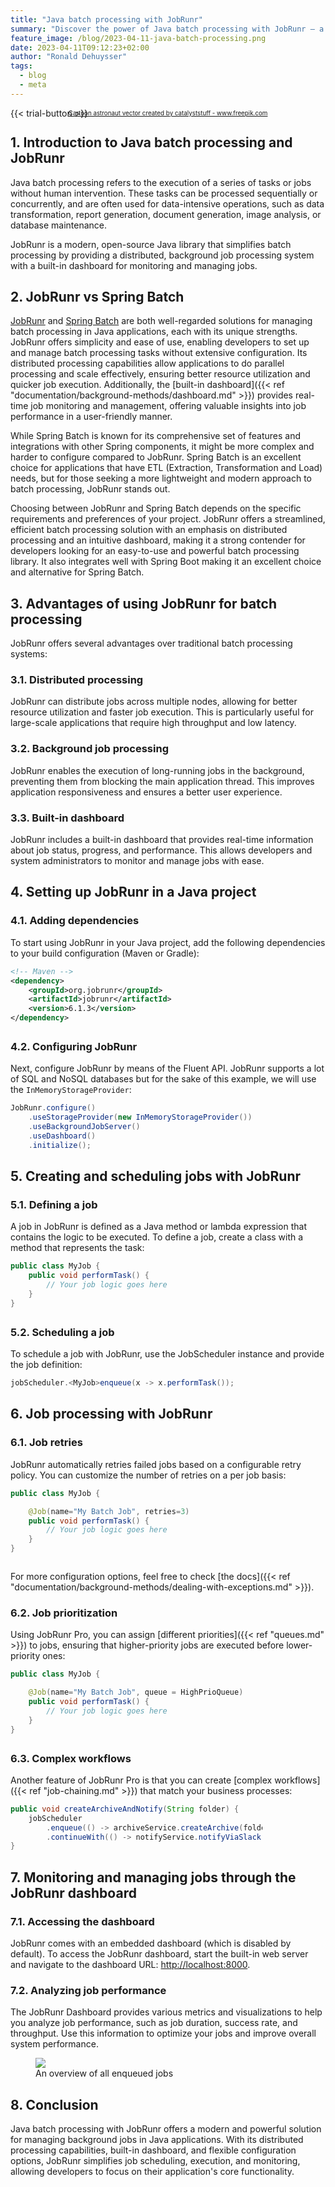 ```yaml
---
title: "Java batch processing with JobRunr"
summary: "Discover the power of Java batch processing with JobRunr — a modern, user-friendly solution for distributed job management."
feature_image: /blog/2023-04-11-java-batch-processing.png
date: 2023-04-11T09:12:23+02:00
author: "Ronald Dehuysser"
tags:
  - blog
  - meta
---
```

{{< trial-button >}}

<div style="text-align: center;margin: -2em 0 2em;">
<small style="font-size: 70%;"><a href='https://www.freepik.com/vectors/cartoon-astronaut'>Cartoon astronaut vector created by catalyststuff - www.freepik.com</a></small>
</div>

<style type="text/css">
    .post-full-content img {display: inline-block; margin: 0 auto}
</style>

## 1. Introduction to Java batch processing and JobRunr

Java batch processing refers to the execution of a series of tasks or jobs without human intervention. These tasks can be processed sequentially or concurrently, and are often used for data-intensive operations, such as data transformation, report generation, document generation, image analysis, or database maintenance. 

JobRunr is a modern, open-source Java library that simplifies batch processing by providing a distributed, background job processing system with a built-in dashboard for monitoring and managing jobs.

## 2. JobRunr vs Spring Batch
[JobRunr](https://github.com/jobrunr/jobrunr) and [Spring Batch](https://docs.spring.io/spring-batch/docs/current/reference/html/) are both well-regarded solutions for managing batch processing in Java applications, each with its unique strengths. JobRunr offers simplicity and ease of use, enabling developers to set up and manage batch processing tasks without extensive configuration. Its distributed processing capabilities allow applications to do parallel processing and scale effectively, ensuring better resource utilization and quicker job execution. Additionally, the [built-in dashboard]({{< ref "documentation/background-methods/dashboard.md" >}}) provides real-time job monitoring and management, offering valuable insights into job performance in a user-friendly manner.

While Spring Batch is known for its comprehensive set of features and integrations with other Spring components, it might be more complex and harder to configure compared to JobRunr. Spring Batch is an excellent choice for applications that have ETL (Extraction, Transformation and Load) needs, but for those seeking a more lightweight and modern approach to batch processing, JobRunr stands out.

Choosing between JobRunr and Spring Batch depends on the specific requirements and preferences of your project. JobRunr offers a streamlined, efficient batch processing solution with an emphasis on distributed processing and an intuitive dashboard, making it a strong contender for developers looking for an easy-to-use and powerful batch processing library. It also integrates well with Spring Boot making it an excellent choice and alternative for Spring Batch.

## 3. Advantages of using JobRunr for batch processing

JobRunr offers several advantages over traditional batch processing systems:

### 3.1. Distributed processing

JobRunr can distribute jobs across multiple nodes, allowing for better resource utilization and faster job execution. This is particularly useful for large-scale applications that require high throughput and low latency.

### 3.2. Background job processing

JobRunr enables the execution of long-running jobs in the background, preventing them from blocking the main application thread. This improves application responsiveness and ensures a better user experience.

### 3.3. Built-in dashboard

JobRunr includes a built-in dashboard that provides real-time information about job status, progress, and performance. This allows developers and system administrators to monitor and manage jobs with ease.

## 4. Setting up JobRunr in a Java project

### 4.1. Adding dependencies

To start using JobRunr in your Java project, add the following dependencies to your build configuration (Maven or Gradle):

<figure style="width: 80%; margin: 0 auto 2em 0">

```xml
<!-- Maven -->
<dependency>
    <groupId>org.jobrunr</groupId>
    <artifactId>jobrunr</artifactId>
    <version>6.1.3</version>
</dependency>
```
</figure>

### 4.2. Configuring JobRunr

Next, configure JobRunr by means of the Fluent API. JobRunr supports a lot of SQL and NoSQL databases but for the sake of this example, we will use the `InMemoryStorageProvider`:

<figure style="width: 80%; margin: 0 auto 2em 0">

```java
JobRunr.configure()
    .useStorageProvider(new InMemoryStorageProvider())
    .useBackgroundJobServer()
    .useDashboard()
    .initialize();
```
</figure>

## 5. Creating and scheduling jobs with JobRunr

### 5.1. Defining a job

A job in JobRunr is defined as a Java method or lambda expression that contains the logic to be executed. To define a job, create a class with a method that represents the task:

<figure style="width: 80%; margin: 0 auto 2em 0">

```java
public class MyJob {
    public void performTask() {
        // Your job logic goes here
    }
}
```
</figure>

### 5.2. Scheduling a job

To schedule a job with JobRunr, use the JobScheduler instance and provide the job definition:

<figure style="width: 80%; margin: 0 auto 2em 0">

```java
jobScheduler.<MyJob>enqueue(x -> x.performTask());
```
</figure>

## 6. Job processing with JobRunr

### 6.1. Job retries

JobRunr automatically retries failed jobs based on a configurable retry policy. You can customize the number of retries on a per job basis:

<figure style="width: 80%; margin: 0 auto 2em 0">

```java
public class MyJob {

    @Job(name="My Batch Job", retries=3)
    public void performTask() {
        // Your job logic goes here
    }
}
```
</figure>

For more configuration options, feel free to check [the docs]({{< ref "documentation/background-methods/dealing-with-exceptions.md" >}}).


### 6.2. Job prioritization
Using JobRunr Pro, you can assign [different priorities]({{< ref "queues.md" >}}) to jobs, ensuring that higher-priority jobs are executed before lower-priority ones:
<figure style="width: 80%; margin: 0 auto 2em 0">

```java
public class MyJob {

    @Job(name="My Batch Job", queue = HighPrioQueue)
    public void performTask() {
        // Your job logic goes here
    }
}
```
</figure>

### 6.3. Complex workflows
Another feature of JobRunr Pro is that you can create [complex workflows]({{< ref "job-chaining.md" >}}) that match your business processes:
<figure style="width: 80%; margin: 0 auto 2em 0">

```java
public void createArchiveAndNotify(String folder) {
    jobScheduler
        .enqueue(() -> archiveService.createArchive(folder))
        .continueWith(() -> notifyService.notifyViaSlack("ops-team", "The following folder was archived: " + folder))
}
```
</figure>

## 7. Monitoring and managing jobs through the JobRunr dashboard

### 7.1. Accessing the dashboard

JobRunr comes with an embedded dashboard (which is disabled by default). To access the JobRunr dashboard, start the built-in web server and navigate to the dashboard URL: [http://localhost:8000](http://localhost:8000).

### 7.2. Analyzing job performance

The JobRunr Dashboard provides various metrics and visualizations to help you analyze job performance, such as job duration, success rate, and throughput. Use this information to optimize your jobs and improve overall system performance.

<figure>
<img src="/documentation/jobs-enqueued.webp" class="kg-image">
<figcaption>An overview of all enqueued jobs</figcaption>
</figure>

## 8. Conclusion

Java batch processing with JobRunr offers a modern and powerful solution for managing background jobs in Java applications. With its distributed processing capabilities, built-in dashboard, and flexible configuration options, JobRunr simplifies job scheduling, execution, and monitoring, allowing developers to focus on their application's core functionality.